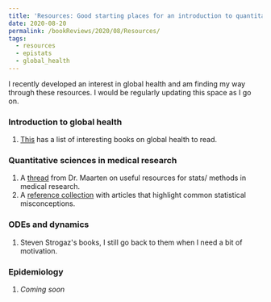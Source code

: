 ```yaml
---
title: 'Resources: Good starting places for an introduction to quantitative sciences in global health'
date: 2020-08-20
permalink: /bookReviews/2020/08/Resources/
tags:
  - resources
  - epistats
  - global_health
---
```




I recently developed an interest in global health and am finding my way through these resources. I would be regularly updating this space as I go on. 

### Introduction to global health
1. [This](https://naturemicrobiologycommunity.nature.com/posts/41300-if-you-had-to-read-one-book-on-global-health) has a list of interesting books on global health to read. 

### Quantitative sciences in medical research
1. A [thread](https://threadreaderapp.com/thread/1270411142792388608.html) from Dr. Maarten on useful resources for stats/ methods in medical research.
2. A [reference collection](https://discourse.datamethods.org/t/reference-collection-to-push-back-against-common-statistical-myths/1787) with articles that highlight common statistical misconceptions.

### ODEs and dynamics
1. Steven Strogaz's books, I still go back to them when I need a bit of motivation.

### Epidemiology
1. _Coming soon_
